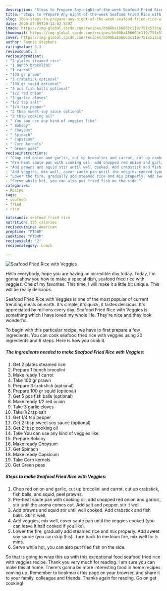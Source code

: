 ```yaml
---
description: "Steps to Prepare Any-night-of-the-week Seafood Fried Rice with Veggies"
title: "Steps to Prepare Any-night-of-the-week Seafood Fried Rice with Veggies"
slug: 1064-steps-to-prepare-any-night-of-the-week-seafood-fried-rice-with-veggies
date: 2020-07-09T20:14:02.539Z
image: https://img-global.cpcdn.com/recipes/bb08ba186603c119/751x532cq70/seafood-fried-rice-with-veggies-recipe-main-photo.jpg
thumbnail: https://img-global.cpcdn.com/recipes/bb08ba186603c119/751x532cq70/seafood-fried-rice-with-veggies-recipe-main-photo.jpg
cover: https://img-global.cpcdn.com/recipes/bb08ba186603c119/751x532cq70/seafood-fried-rice-with-veggies-recipe-main-photo.jpg
author: Fannie Stephens
ratingvalue: 3.3
reviewcount: 3
recipeingredient:
- "2 plates steamed rice"
- "1 bunch brocolini"
- "1 carrot"
- "100 gr prawn"
- "3 crabstick optional"
- "100 gr squid optional"
- "5 pcs fish balls optional"
- "1/2 red onion"
- "3 garlic cloves"
- "1/2 tsp salt"
- "1/4 tsp pepper"
- "2 tbsp sweet soy sauce optional"
- "2 tbsp cooking oil"
- " You can use any kind of veggies like"
- " Bokcoy"
- " Choysum"
- " Spinach"
- " Capsicum"
- " Corn kernels"
- " Green peas"
recipeinstructions:
- "Chop red onion and garlic, cut up brocolini and carrot, cut up crabstick, fish balls, and squid, peel prawns."
- "Pre-heat saute pan with cooking oil, add chopped red onion and garlics, stir until the aroma comes out. Add salt and pepper, stir it well."
- "Add prawns and squid stir until well cooked. Add crabstick and fish balls. Stir it well."
- "Add veggies, mix well, cover saute pan until the veggies cooked (you can leave it half cooked if you like)."
- "Lower the fire, gradually add steamed rice and mix properly. Add sweet soy sauce (you can skip this). Turn back to medoum fire, mix well for 5 mins."
- "Serve while hot, you can also put fried fish on the side."
categories:
- Recipe
tags:
- seafood
- fried
- rice

katakunci: seafood fried rice 
nutrition: 195 calories
recipecuisine: American
preptime: "PT40M"
cooktime: "PT34M"
recipeyield: "2"
recipecategory: Lunch

---
```



![Seafood Fried Rice with Veggies](https://img-global.cpcdn.com/recipes/bb08ba186603c119/751x532cq70/seafood-fried-rice-with-veggies-recipe-main-photo.jpg)

Hello everybody, hope you are having an incredible day today. Today, I'm gonna show you how to make a special dish, seafood fried rice with veggies. One of my favorites. This time, I will make it a little bit unique. This will be really delicious.



Seafood Fried Rice with Veggies is one of the most popular of current trending meals on earth. It's simple, it's quick, it tastes delicious. It's appreciated by millions every day. Seafood Fried Rice with Veggies is something which I have loved my whole life. They're nice and they look wonderful.


To begin with this particular recipe, we have to first prepare a few ingredients. You can cook seafood fried rice with veggies using 20 ingredients and 6 steps. Here is how you cook it.

<!--inarticleads1-->

##### The ingredients needed to make Seafood Fried Rice with Veggies:

1. Get 2 plates steamed rice
1. Prepare 1 bunch brocolini
1. Make ready 1 carrot
1. Take 100 gr prawn
1. Prepare 3 crabstick (optional)
1. Prepare 100 gr squid (optional)
1. Get 5 pcs fish balls (optional)
1. Make ready 1/2 red onion
1. Take 3 garlic cloves
1. Take 1/2 tsp salt
1. Get 1/4 tsp pepper
1. Get 2 tbsp sweet soy sauce (optional)
1. Get 2 tbsp cooking oil
1. Take  You can use any kind of veggies like:
1. Prepare  Bokcoy
1. Make ready  Choysum
1. Get  Spinach
1. Make ready  Capsicum
1. Take  Corn kernels
1. Get  Green peas




<!--inarticleads2-->

##### Steps to make Seafood Fried Rice with Veggies:

1. Chop red onion and garlic, cut up brocolini and carrot, cut up crabstick, fish balls, and squid, peel prawns.
1. Pre-heat saute pan with cooking oil, add chopped red onion and garlics, stir until the aroma comes out. Add salt and pepper, stir it well.
1. Add prawns and squid stir until well cooked. Add crabstick and fish balls. Stir it well.
1. Add veggies, mix well, cover saute pan until the veggies cooked (you can leave it half cooked if you like).
1. Lower the fire, gradually add steamed rice and mix properly. Add sweet soy sauce (you can skip this). Turn back to medoum fire, mix well for 5 mins.
1. Serve while hot, you can also put fried fish on the side.




So that is going to wrap this up with this exceptional food seafood fried rice with veggies recipe. Thank you very much for reading. I am sure you can make this at home. There's gonna be more interesting food in home recipes coming up. Remember to bookmark this page on your browser, and share it to your family, colleague and friends. Thanks again for reading. Go on get cooking!
